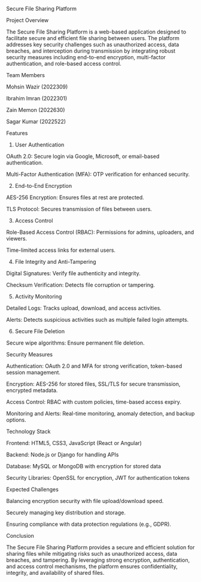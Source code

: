 Secure File Sharing Platform

Project Overview

The Secure File Sharing Platform is a web-based application designed to facilitate secure and efficient file sharing between users. The platform addresses key security challenges such as unauthorized access, data breaches, and interception during transmission by integrating robust security measures including end-to-end encryption, multi-factor authentication, and role-based access control.

Team Members

Mohsin Wazir (2022309)

Ibrahim Imran (2022301)

Zain Memon (2022630)

Sagar Kumar (2022522)

Features

1. User Authentication

OAuth 2.0: Secure login via Google, Microsoft, or email-based authentication.

Multi-Factor Authentication (MFA): OTP verification for enhanced security.

2. End-to-End Encryption

AES-256 Encryption: Ensures files at rest are protected.

TLS Protocol: Secures transmission of files between users.

3. Access Control

Role-Based Access Control (RBAC): Permissions for admins, uploaders, and viewers.

Time-limited access links for external users.

4. File Integrity and Anti-Tampering

Digital Signatures: Verify file authenticity and integrity.

Checksum Verification: Detects file corruption or tampering.

5. Activity Monitoring

Detailed Logs: Tracks upload, download, and access activities.

Alerts: Detects suspicious activities such as multiple failed login attempts.

6. Secure File Deletion

Secure wipe algorithms: Ensure permanent file deletion.

Security Measures

Authentication: OAuth 2.0 and MFA for strong verification, token-based session management.

Encryption: AES-256 for stored files, SSL/TLS for secure transmission, encrypted metadata.

Access Control: RBAC with custom policies, time-based access expiry.

Monitoring and Alerts: Real-time monitoring, anomaly detection, and backup options.

Technology Stack

Frontend: HTML5, CSS3, JavaScript (React or Angular)

Backend: Node.js or Django for handling APIs

Database: MySQL or MongoDB with encryption for stored data

Security Libraries: OpenSSL for encryption, JWT for authentication tokens

Expected Challenges

Balancing encryption security with file upload/download speed.

Securely managing key distribution and storage.

Ensuring compliance with data protection regulations (e.g., GDPR).

Conclusion

The Secure File Sharing Platform provides a secure and efficient solution for sharing files while mitigating risks such as unauthorized access, data breaches, and tampering. By leveraging strong encryption, authentication, and access control mechanisms, the platform ensures confidentiality, integrity, and availability of shared files.
